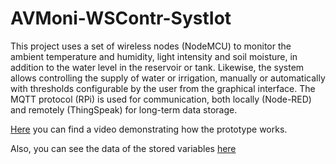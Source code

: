 # AVMoni-WSContr-SystIot

This project uses a set of wireless nodes (NodeMCU) to monitor the ambient temperature and humidity, light intensity and soil moisture, in addition to the water level in the reservoir or tank. Likewise, the system allows controlling the supply of water or irrigation, manually or automatically with thresholds configurable by the user from the graphical interface. The MQTT protocol (RPi) is used for communication, both locally (Node-RED) and remotely (ThingSpeak) for long-term data storage.

[Here][Video] you can find a video demonstrating how the prototype works.

Also, you can see the data of the stored variables [here][ThingSpeak]

[Video]: https://drive.google.com/file/d/1eJxV9ZWLB-GoJpk-V9jgBdPZOYqQbHW7/view?usp=sharing
[ThingSpeak]: https://thingspeak.com/channels/1314546
